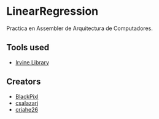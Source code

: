 # LinearRegression

Practica en Assembler de Arquitectura de Computadores.


## Tools used
* [Irvine Library](http://asmirvine.com/)

## Creators
* [BlackPixl](https://github.com/BlackPixl)
* [csalazarj](https://github.com/csalazarj)
* [crjahe26](https://github.com/crjahe26)
